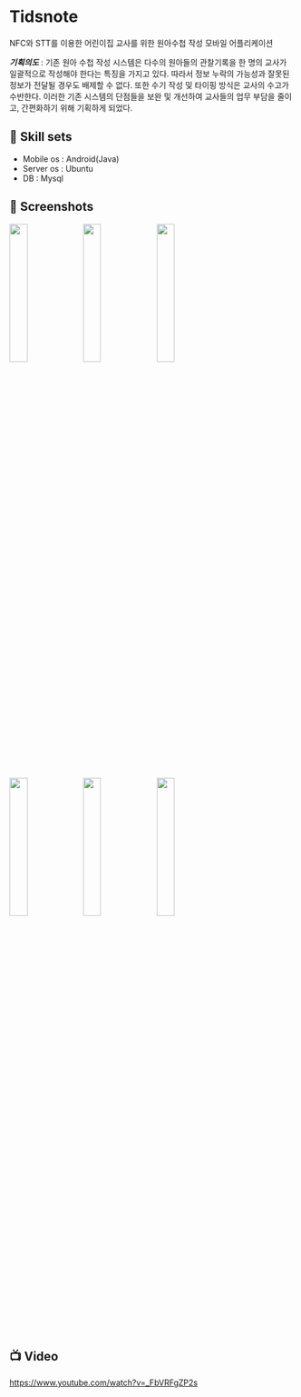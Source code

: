 # Tidsnote

NFC와 STT를 이용한 어린이집 교사를 위한 원아수첩 작성 모바일 어플리케이션



***기획의도***
  : 기존 원아 수첩 작성 시스템은 다수의 원아들의 관찰기록을 한 명의 교사가 일괄적으로 작성해야 한다는 특징을 가지고 있다. 따라서 정보 누락의 가능성과 잘못된 정보가 전달될 경우도 배제할 수 없다. 또한 수기 작성 및 타이핑 방식은 교사의 수고가 수반한다. 
이러한 기존 시스템의 단점들을 보완 및 개선하여 교사들의 업무 부담을 줄이고, 간편화하기 위해 기획하게 되었다.




## :art: Skill sets 

- Mobile os : Android(Java)
- Server os : Ubuntu
- DB : Mysql




##  :gem: Screenshots 

<div>
<img src="https://user-images.githubusercontent.com/20367043/70742381-bfca6600-1d60-11ea-9177-53a673a2aa70.png" width="25%"></img>
<img src = "https://user-images.githubusercontent.com/20367043/70743169-8eeb3080-1d62-11ea-93cf-abd423e42df2.png" width="25%"></img>
<img src = "https://user-images.githubusercontent.com/20367043/70743302-d5408f80-1d62-11ea-8ac5-03a1b2bd16a1.png" width = "25%"></img>
</div>
<div>
<img src = "https://user-images.githubusercontent.com/20367043/70744433-0c17a500-1d65-11ea-916e-f1eaba0b1a3c.png" width="25%"></img>
<img src = "https://user-images.githubusercontent.com/20367043/70744487-22256580-1d65-11ea-9f13-5fb83a0d94c6.png" width = "25%"></img>
<img src="https://user-images.githubusercontent.com/20367043/70744165-83990480-1d64-11ea-97aa-12514d004d37.png" width="25%"></img>

</div>

## :tv: Video 
https://www.youtube.com/watch?v=_FbVRFgZP2s
